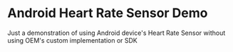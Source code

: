 # Android Heart Rate Sensor Demo
 Just a demonstration of using Android device's Heart Rate Sensor without using OEM's custom implementation or SDK
